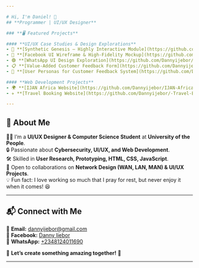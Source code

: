 ```yaml
---

# Hi, I'm Daniel! 👋  
## **Programmer | UI/UX Designer**  

### **🖥️ Featured Projects**  

#### **UI/UX Case Studies & Design Explorations**  
- 🎨 **[Synthetic Genesis – Highly Interactive Module](https://github.com/Dannyijebor/Synthetic-Genesis---UI-Prototype-/blob/b6cd235e370248c0e50fc7cbf36b4e1a2348244c/README.md)**  
- 🔵 **[Facebook UI Wireframe & High-Fidelity Mockup](https://github.com/Dannyijebor/-Facebook-UI-Wireframe-High-Fidelity-Mockup-/commit/aa5c5f9165d013055bde828509f9201e069bd00b)**  
- 🟢 **[WhatsApp UI Design Exploration](https://github.com/Dannyijebor/WhatsApp-UI-Design-Exploration/tree/main)**  
- 📋 **[Value-Added Customer Feedback Form](https://github.com/Dannyijebor/Value-Added-Customer-Feedback-Form/tree/main)**  
- 👤 **[User Personas for Customer Feedback System](https://github.com/Dannyijebor/User-Personas-for-Customer-Feedback-System/tree/main)**  

#### **Web Development Projects**  
- 🌍 **[IJAN Africa Website](https://github.com/Dannyijebor/IJAN-Africa-Website-/tree/main)**  
- ✈️ **[Travel Booking Website](https://github.com/Dannyijebor/-Travel-Booking-Website/tree/main)**  

---
```


## **📌 About Me**  
👨‍💻 I’m a **UI/UX Designer & Computer Science Student** at **University of the People**.  
🔒 Passionate about **Cybersecurity, UI/UX, and Web Development**.  
🛠️ Skilled in **User Research, Prototyping, HTML, CSS, JavaScript**.  
🤝 Open to collaborations on **Network Design (WAN, LAN, MAN) & UI/UX Projects**.  
💡 Fun fact: I love working so much that I pray for rest, but never enjoy it when it comes! 😆  

---

## **📬 Connect with Me**  

📧 **Email:** [dannyijebor@gmail.com](mailto:dannyijebor@gmail.com)  
📘 **Facebook:** [Danny Ijebor](https://www.facebook.com/dannyijebor)  
📱 **WhatsApp:** [+2348124011690](https://wa.me/2348124011690)  

💼 **Let’s create something amazing together!** 🚀  

---

